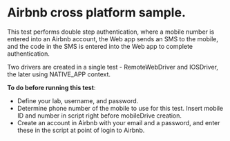 # Airbnb cross platform sample.

This test performs double step authentication, where a mobile number is entered into an Airbnb account, 
the Web app sends an SMS to the mobile, and the code in the SMS is entered into the Web app to complete authentication.

Two drivers are created in a single test - RemoteWebDriver and IOSDriver, the later using NATIVE_APP context. 

**To do before running this test**:
- Define your lab, username, and password.
- Determine phone number of the mobile to use for this test. Insert mobile ID and number in script right before mobileDrive creation.
- Create an account in Airbnb with your email and a password, and enter these in the script at point of login to Airbnb.
